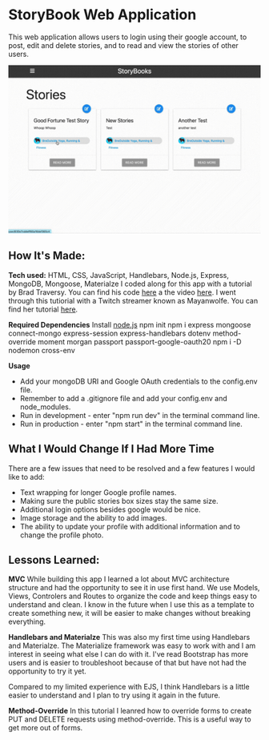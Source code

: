 # StoryBook Web Application

This web application allows users to login using their google account, to post, edit and delete stories, and to read and view the stories of other users. 


![alt tag](https://github.com/BreaBang/StoryApp/blob/main/StoryBooksGif.gif)

## How It's Made:
**Tech used:** HTML, CSS, JavaScript, Handlebars, Node.js, Express, MongoDB, Mongoose, Materialze
I coded along for this app with a tutorial by Brad Traversy. You can find his code <a href="https://github.com/bradtraversy/storybooks">here</a> a the video <a href="https://www.youtube.com/watch?v=SBvmnHTQIPY&t=535s">here</a>.
I went through this tutiorial with a Twitch streamer known as Mayanwolfe. You can find her tutorial <a href="https://www.youtube.com/watch?v=p6nwq0JTau4&t=1s"> here</a>.

**Required Dependencies**
Install <a href="https://nodejs.org/en/">node.js</a>
npm init
npm i express mongoose connect-mongo express-session express-handlebars dotenv method-override moment morgan passport passport-google-oauth20
npm i -D nodemon cross-env

**Usage**
<ul>
<li>Add your mongoDB URI and Google OAuth credentials to the config.env file.</li>
<li>Remember to add a .gitignore file and add your config.env and node_modules.</li>
<li>Run in development - enter "npm run dev" in the terminal command line.</li>
<li>Run in production - enter "npm start" in the terminal command line.</li>
</ul>

## What I Would Change If I Had More Time

There are a few issues that need to be resolved and a few features I would like to add:
<ul>
<li>Text wrapping for longer Google profile names.</li>
<li>Making sure the public stories box sizes stay the same size.</li>
<li>Additional login options besides google would be nice.</li>
<li>Image storage and the ability to add images.</li>
<li>The ability to update your profile with additional information and to change the profile photo.</li>
</ul>


## Lessons Learned:

**MVC**
While building this app I learned a lot about MVC architecture structure and had the opportunity to see it in use first hand. We use Models, Views, Controlers and Routes to organize the code and keep things easy to understand and clean. I know in the future when I use this as a template to create something new, it will be easier to make changes without breaking everything. 

**Handlebars and Materialze**
This was also my first time using Handlebars and Materialze. The Materialize framework was easy to work with and I am interest in seeing what else I can do with it. I've read Bootstrap has more users and is easier to troubleshoot because of that but have not had the opportunity to try it yet.

Compared to my limited experience with EJS, I think Handlebars is a little easier to understand and I plan to try using it again in the future. 

**Method-Override**
In this tutorial I leanred how to override forms to create PUT and DELETE requests using method-override. This is a useful way to get more out of forms. 


